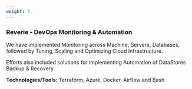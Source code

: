 ```yaml
---
weight: 7
---
```


### Reverie - DevOps Monitoring & Automation

We have implemented Monitoring across Machine, Servers, Databases, followed by Tuning, Scaling and Optimizing Cloud Infrastructure.

Efforts also included solutions for implementing Automation of DataStores Backup & Recovery.

**Technologies/Tools:** Terraform, Azure, Docker, Airflow and Bash
